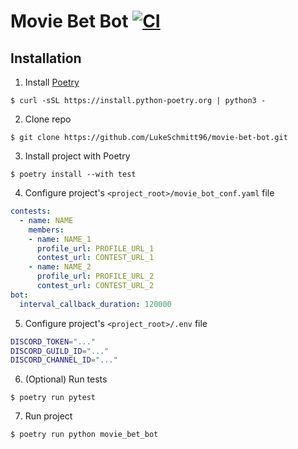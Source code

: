 # Movie Bet Bot [![CI](https://github.com/LukeSchmitt96/movie-bet-bot/actions/workflows/ci.yml/badge.svg)](https://github.com/LukeSchmitt96/movie-bet-bot/actions/workflows/ci.yml)

## Installation

1. Install [Poetry](https://python-poetry.org/docs/)

```console
$ curl -sSL https://install.python-poetry.org | python3 -
```

2. Clone repo

```console
$ git clone https://github.com/LukeSchmitt96/movie-bet-bot.git
```

3. Install project with Poetry

```console
$ poetry install --with test
```

4. Configure project's `<project_root>/movie_bot_conf.yaml` file

```yaml
contests:
  - name: NAME
    members:
    - name: NAME_1
      profile_url: PROFILE_URL_1
      contest_url: CONTEST_URL_1
    - name: NAME_2
      profile_url: PROFILE_URL_2
      contest_url: CONTEST_URL_2
bot:
  interval_callback_duration: 120000
```

5. Configure project's `<project_root>/.env` file

```bash
DISCORD_TOKEN="..."
DISCORD_GUILD_ID="..."
DISCORD_CHANNEL_ID="..."
```

6. (Optional) Run tests

```console
$ poetry run pytest
```

7. Run project

```console
$ poetry run python movie_bet_bot
```

